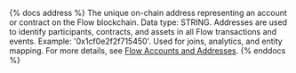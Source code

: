 {% docs address %}
The unique on-chain address representing an account or contract on the Flow blockchain. Data type: STRING. Addresses are used to identify participants, contracts, and assets in all Flow transactions and events. Example: '0x1cf0e2f2f715450'. Used for joins, analytics, and entity mapping. For more details, see [Flow Accounts and Addresses](https://developers.flow.com/build/basics/accounts).
{% enddocs %}